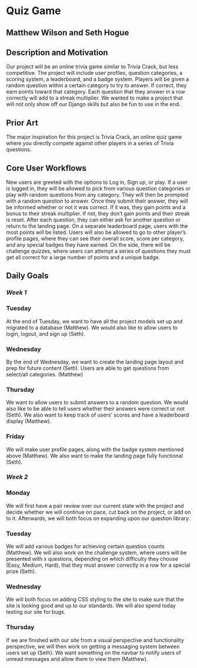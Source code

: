 # Quiz Game
## Matthew Wilson and Seth Hogue
## Description and Motivation
Our project will be an online trivia game similar to Trivia Crack, but less competitive. The project will include user profiles, question categories, a scoring system,
a leaderboard, and a badge system. Players will be given a random question within a certain category to try to answer. If correct, they earn points toward that
category. Each question that they answer in a row correctly will add to a streak multiplier. We wanted to make a project that will not only show off our Django skills but also be fun to use in the end. 
## Prior Art
The major inspiration for this project is Trivia Crack, an online quiz game where you directly compete against other players in a series of Trivia questions.
## Core User Workflows
New users are greeted with the options to Log in, Sign up, or play. If a user is logged in, they will be allowed to pick from various question categories or play with random questions from any category. They will then be prompted with a random question to answer. Once they submit their answer, they will be informed whether or not it was correct. If it was, they gain points and a bonus to their streak multiplier. If not, they don’t gain points and their streak is reset. After each question, they can either ask for another question or return to the landing page. On a separate leaderboard page, users with the most points will be listed. Users will also be allowed to go to other player’s profile pages, where they can see their overall score, score per category, and any special badges they have earned. On the side, there will be challenge quizzes, where users can attempt a series of questions they must get all correct for a large number of points and a unique badge.
## Daily Goals
### *Week 1*
### Tuesday
At the end of Tuesday, we want to have all the project models set up and migrated to a database (Matthew). We would also like to allow users to login, logout, and sign up (Seth).
### Wednesday
By the end of Wednesday, we want to create the landing page layout and prep for future content (Seth). Users are able to get questions from select/all categories. (Matthew)
### Thursday
We want to allow users to submit answers to a random question. We would also like to be able to tell users whether their answers were correct or not (Seth). We also want to keep track of users’ scores and have a leaderboard display (Matthew).
### Friday
We will make user profile pages, along with the badge system mentioned above (Matthew). We also want to make the landing page fully functional (Seth).
### *Week 2*
### Monday
We will first have a pair review over our current state with the project and decide whether we will continue on pace, cut back on the project, or add on to it. Afterwards, we will both focus on expanding upon our question library.
### Tuesday
We will add various badges for achieving certain question counts (Matthew). We will also work on the challenge system, where users will be presented with x questions, depending on which difficulty they choose (Easy, Medium, Hard),  that they must answer correctly in a row for a special prize (Seth).
### Wednesday
We will both focus on adding CSS styling to the site to make sure that the site is looking good and up to our standards. We will also spend today testing our site for bugs.

### Thursday
If we are finished with our site from a visual perspective and functionality perspective, we will then work on getting a messaging system between users set up (Seth). We want something on the navbar to notify users of unread messages and allow them to view them (Matthew).
